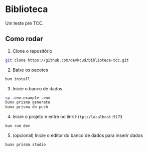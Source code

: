 # Biblioteca

Um teste pré TCC.

## Como rodar

1. Clone o repositório

```bash
git clone https://github.com/devkcud/biblioteca-tcc.git
```

2. Baixe os pacotes

```bash
bun install
```

3. Inicie o banco de dados

```bash
cp .env.example .env
bunx prisma generate
bunx prisma db push
```

4. Inicie o projeto e entre no link `http://localhost:5173`

```bash
bun run dev
```

5. (opcional) Inicie o editor do banco de dados para inserir dados

```bash
bunx prisma studio
```
